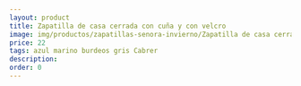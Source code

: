 ```yaml
---
layout: product
title: Zapatilla de casa cerrada con cuña y con velcro
image: img/productos/zapatillas-senora-invierno/Zapatilla de casa cerrada con cuña y con velcro=22=azul marino burdeos gris Cabrer.webp
price: 22
tags: azul marino burdeos gris Cabrer
description: 
order: 0
---
```

